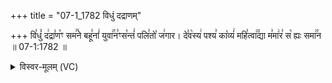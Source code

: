 +++
title = "07-1_1782 विधुं दद्राणम्"

+++
वि꣣धुं꣡ द꣢द्रा꣣ण꣡ꣳ सम꣢꣯ने बहू꣣नां꣢ युवा꣢꣯न꣣ꣳस꣡न्तं꣢ पलि꣣तो꣡ ज꣢गार। दे꣣व꣡स्य꣢ पश्य꣣ का꣡व्यं꣢ महि꣣त्वा꣢꣫द्या म꣣मा꣢र꣣ स꣡ ह्यः समा꣢꣯न ॥ 07-1:1782 ॥

<details><summary>विस्वर-मूलम् (VC)</summary>

विधुं दद्राणꣳ समने बहूनां युवानꣳ सन्तं पलितो जगार । देवस्य पश्य काव्यं महित्वाद्या ममार स ह्यः समान ॥१७८२॥
</details>